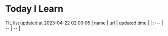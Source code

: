 # Today I Learn 
TIL list updated at 2023-04-22 02:03:05
| name | url | updated time |
| :--- | -- | -- |
